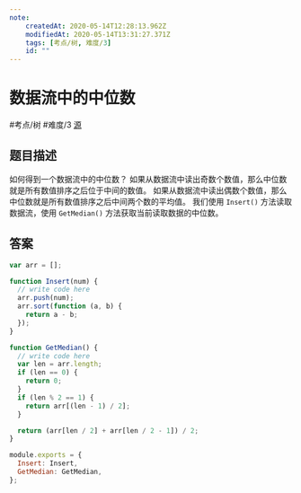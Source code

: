 ```yaml
---
note:
    createdAt: 2020-05-14T12:28:13.962Z
    modifiedAt: 2020-05-14T13:31:27.371Z
    tags: [考点/树, 难度/3]
    id: ""
---
```

# 数据流中的中位数
#考点/树 #难度/3 [源](https://www.nowcoder.com/practice/9be0172896bd43948f8a32fb954e1be1?tpId=13&tqId=11216&tPage=1&rp=1&ru=/ta/coding-interviews&qru=/ta/coding-interviews/question-ranking)
<!-- @crossnote.comment "id":"40e7e4ba-eeee-4bb5-b2f2-f7513a5abd1e" -->  
## 题目描述
如何得到一个数据流中的中位数？
如果从数据流中读出奇数个数值，那么中位数就是所有数值排序之后位于中间的数值。
如果从数据流中读出偶数个数值，那么中位数就是所有数值排序之后中间两个数的平均值。
我们使用 `Insert()` 方法读取数据流，使用 `GetMedian()` 方法获取当前读取数据的中位数。

## 答案
```javascript
var arr = [];

function Insert(num) {
  // write code here
  arr.push(num);
  arr.sort(function (a, b) {
    return a - b;
  });
}

function GetMedian() {
  // write code here
  var len = arr.length;
  if (len == 0) {
    return 0;
  }
  if (len % 2 == 1) {
    return arr[(len - 1) / 2];
  }

  return (arr[len / 2] + arr[len / 2 - 1]) / 2;
}

module.exports = {
  Insert: Insert,
  GetMedian: GetMedian,
};
```